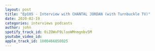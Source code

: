```yaml
---
layout: post
title: "Ep105 - Interview with CHANTAL JORDAN (with Turnbuckle TV)"
date: 2020-02-19
categories: interviews podcasts
author: john
spotify_track_id: 0iZOWvF9LlooWMnmgnbv5M
youtube_video_id: 
apple_track_id: 1000466050025
---
```

